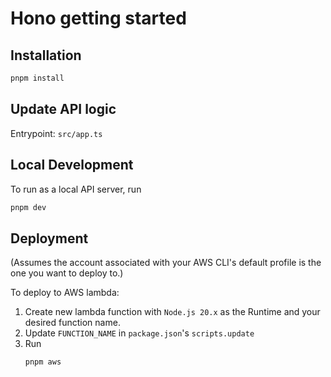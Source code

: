 # Hono getting started

## Installation

```bash
pnpm install
```

## Update API logic

Entrypoint: `src/app.ts`

## Local Development

To run as a local API server, run

```bash
pnpm dev
```

## Deployment

(Assumes the account associated with your AWS CLI's default profile is the one you want to deploy to.)

To deploy to AWS lambda:

1. Create new lambda function with `Node.js 20.x` as the Runtime and your desired function name.
2. Update `FUNCTION_NAME` in `package.json`'s `scripts.update`
3. Run
   ```bash
   pnpm aws
   ```

